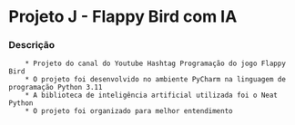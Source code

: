 # Projeto J - Flappy Bird com IA

### Descrição
        * Projeto do canal do Youtube Hashtag Programação do jogo Flappy Bird
        * O projeto foi desenvolvido no ambiente PyCharm na linguagem de programação Python 3.11
        * A biblioteca de inteligência artificial utilizada foi o Neat Python
        * O projeto foi organizado para melhor entendimento
        